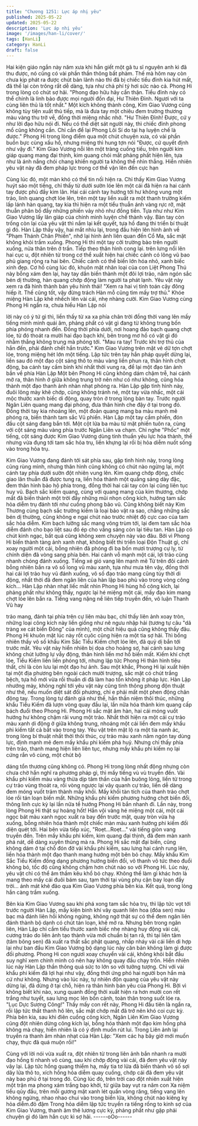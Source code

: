 ```yaml
---
title: "Chương 1251: Lực áp nhị yêu"
published: 2025-05-22
updated: 2025-05-22
description: 'Lực áp nhị yêu'
image: '/images/han-li/cover/'
tags: [HanLi]
category: HanLi
draft: false
---
```


Hai kiện giáo ngắn này năm xưa khi hắn giết một gã tu sĩ nguyên
anh kì đã thu được, nó cũng có vài phần thần thông bất phàm.
Thế mà hôm nay còn chưa kịp phát ra được chút bản lãnh nào thì
đã bị chiếc tiểu đỉnh kia hút mất, đã thế lại còn trông rất dễ dàng,
tựa như chả phí tý hơi sức nào cả.
Phong Hi trong lòng có chút sợ hãi.
"Phong đạo hữu hãy cẩn thận. Tiểu đỉnh này có thể chính là linh
bảo được mọi người đồn đại, Hư Thiên Đỉnh. Ngươi với ta cùng
liên thủ là tốt nhất."
Một kích không thành công, Kim Giao Vương cũng không tùy tiện
xuất thủ tiếp, mà là đưa tay một chiêu đem trường thương màu
vàng thu trở về, đồng thời miệng nhắc nhở.
"Hư Thiên Đỉnh! Được, cứ y như lời đạo hữu nói đi. Nếu có thể
diệt sát người này, thì chiếc đỉnh phong mổ cũng không cần. Chỉ
cần để lại Phong Lôi Sí do tại hạ luyện chế là được."
Phong Hi trong lòng điểm qua một chút chuyện xưa, có vài phần
buồn bực cùng xấu hổ, nhưng miệng thì hung tợn nói
"Được, cứ quyết định như vậy đi."
Kim Giao Vương nỗi lên một tràng cuồng tiếu, trên người kim giáp
quang mang đại thịnh, kim quang chói mắt phảng phất hiện lên,
tựa như là ánh nắng chói chang khiến người ta không thể nhìn
thẳng.
Hiển nhiên yêu vật này đã đem pháp lực trong cơ thể vận lên đến
cực hạn

Cùng lúc đó, một màn khó có thể tin nối hiện ra.
Chỉ thấy Kim Giao Vương huýt sáo một tiếng, chỉ thấy từ dưới
sườn lóe lên một cái đã hiện ra hai cánh tay được phủ đầy kim
lân.
Hai cái cánh tay hướng tới hư không vung một trảo, linh quang
chợt lóe lên, trên một tay liền xuất ra một thanh trường kiếm lấp
lánh hàn quang, tay kia thì hiện ra một tiểu thuẫn ánh vàng rực
rỡ, mặt thuẫn phân bố đầy những phiến vảy nhỏ như đồng tiền.
Tựa như như Kim Giao Vương lấy lân giáp của chính mình luyện
chế thành vậy.
Bàn tay còn trống còn lại của yêu vật thì nắm lại kết quyết, tựa hồ
đang thi triển bí thuật gì đó.
Hàn Lập thấy vậy, hai mắt nhíu lại, trong đầu hiện lên hình ảnh về
"Phạm Thánh Chân Phiến", nhớ lại hình ảnh liên quan đến Cổ
Ma, sắc mặt không khỏi trầm xuống.
Phong Hi thì một tay cởi trường bào trên người xuống, nửa thân
trên ở trần. Tiếp theo thân hình cong lại. trên lưng nổi lên hai cục
u, đột nhiên từ trong cơ thể xuất hiện hai chiếc cánh có lông vũ
bao phủ giang rộng ra hai bên.
Chiếc cánh có thể biến lớn hóa nhỏ, xanh biếc xinh đẹp.
Cơ hồ cùng lúc đó, khuôn mặt nhân loại của con Liệt Phong Thú
này bỗng xám đen lại, hay tay dần biến thành một đôi lợi trảo,
năm ngón sắc bén dị thường, hàn quang chớp động làm người ta
phát lạnh.
Yêu vật này xem ra đã hình thành bán yêu hình thái!
"Xem ra hai vị tính toán cậy đông hiếp ít. Thế cũng tốt, vậy đừng
trách Hàn mỗ cũng tìm mấy trợ thủ."
Khóe miệng Hàn Lập khẽ nhếch lên vài cái, nhẹ nhàng cười.
Kim Giao Vương cùng Phong Hi ngẩn ra, chưa hiểu Hàn Lập nói

lời này có ý tứ gì thì, liền thấy từ xa xa phía chân trời đồng thời
vang lên mấy tiếng minh minh quái âm, phảng phất có vật gì đang
từ không trung bốn phía phóng nhanh đến. Đồng thời phía dưới,
nơi hoang đảo bạch quang chợt lóe, từ đó thoát ra mười hai đạo
bạch khí, bên trong mơ hồ có vật gì đó nhằm thẳng không trung
mà phóng tới.
"Mau ra tay! Trước khi trợ thủ của hắn đến, phải đánh chết hắn
trước."
Kim Giao Vương trên mặt vẻ dữ tợn chợt lóe, trong miệng hét lớn
một tiếng.
Lập tức trên tay hắn pháp quyết dừng lại, liền sau đó một đạo cột
sáng thô to màu vàng liền phun ra, thân hình chợt động, ba cánh
tay cầm binh khí nhất thời vung ra, để lại một đạo tàn ảnh bắn về
phía Hàn Lập
Một bên Phong Hi cũng không dám chậm trễ, hai cánh mở ra,
thân hình ở giữa không trung trở nên như có như không, cũng
hóa thành một đạo thanh ảnh nhàn nhạt phóng ra.
Hàn Lập gặp tình hình này, đuôi lông mày khẽ chớp, cũng không
tránh né, một tay vừa nhấc, một cái mộc thước xanh biếc di động,
quay tròn ở trong lòng bàn tay.
Trước người Ngân Liên quang mang đại phóng, đưa thân hình
che đậy ở tại trong đó.
Đồng thời tay kia nhoáng lên, một đoàn quang mang ba màu
mạnh mẽ phóng ra, biến thành tam sắc Vũ phiến.
Hàn Lập một tay cầm phiến, đón đầu cột sáng đang bắn tới.
Một cột lửa ba màu từ mặt phiến tuôn ra, cùng với cột sáng màu
vàng phía trước Ngân Liên va chạm.
Chỉ nghe "Phốc" một tiếng, cột sáng được Kim Giao Vương dùng
tinh thuần yêu lực hóa thành, thế nhưng vừa đụng tới tam sắc
hỏa trụ, liền khựng lại rồi bị hỏa diễm nuốt sống vào trong hỏa trụ.

Kim Giao Vương đang đánh tới sát phía sau, gặp tình hình này,
trong lòng cũng rùng mình, nhưng thân hình cũng không có chút
nào ngừng lại, một cánh tay phía dưới sườn đột nhiên vung lên.
Kim quang chớp động, chiếc giao lân thuẫn đã được tung ra, liền
hóa thành một quầng sáng dày đặc, đem thân hình bảo hộ phía
trong, đồng thời hai cái tay còn lại cũng liên tục huy vũ.
Bạch sắc kiếm quang, cùng với quang mang của kim thương,
chớp mắt đã biến thành một trời đầy những mũi nhọn công kích,
hướng tam sắc hỏa diễm trụ đánh tới như cuồng phong bão vũ.
Cũng không biết này Kim Thương cùng bạch sắc trường kiếm là
loại bảo vật ra sao, chẳng những sắc bén dị thường, cũng không
e ngại chút nào trước nhiệt độ cực cao của tam sắc hỏa diễm.
Kim bạch lưỡng sắc mang võng trùm tới, lại đem tam sắc hỏa
diễm đánh cho bạo liệt sau đó ép cho vầng sáng còn lại tiêu tan.
Hàn Lập có chút kinh ngạc, bất quá cũng không xem chuyện này
vào đâu. Bởi vì Phong Hi biến thành tàng ảnh xanh nhạt, không
biết thi triển loại Độn Thuật gì, chỉ xoay người một cái, bỗng nhiên
đã phóng đi ba bốn mươi trượng cự ly, từ chính diện đã vòng
sang phía bên.
Hai cánh vỗ mạnh một cái, lợi trảo cũng nhanh chóng đánh
xuống.
Tiếng xé gió vang lên mạnh mẽ
Từ trên đôi cánh bỗng nhiên bắn ra vô số long vũ màu xanh, tựa
như mưa tên vậy, đồng thời hai cái lợi trảo huy vũ đánh xuống, vô
số đạo trảo mang cũng tùy thời di động, nhất thời đã đem ngân
liên của hàn lập bao phủ vào trong vòng công kích…
Hàn Lập nhàn nhạt liếc mắt nhìn Phong Hi hùng hổ công kích, lại
phảng phất như không thấy, ngược lại hé miệng một cái, mấy đạo
kim mang chợt lóe lên bắn ra.
Tiếng vang nặng nề liên tiếp truyền đến, vô luận Thanh Vũ hay

trảo mang, đánh tại phía trên cự liên màu bạc, chỉ thấy liên ảnh
xoay tròn, những loại công kích này liền giống như nê ngưu nhập
hải (tương tự câu "dã tràng xe cát biển Đông" của mình), một chút
hiệu quả cũng không thấy đâu.
Phong Hi khuôn mặt lúc này rốt cụôc cũng hiện ra một tia sợ hãi.
Thì bổng nhiên thấy vô số khẩu Kim Sắc Tiểu Kiếm chợt lóe lên,
đã quỷ dị bắn tới trước mắt.
Yêu vật này hiển nhiên bị dọa cho hoảng sợ, hai cánh sau lưng
không chút lưỡng lự vẫy động, thân hình liền mơ hồ biến mất.
Kiếm khí chợt lóe, Tiểu Kiếm liền liền phóng tới, nhưng lập tức
Phong Hi thân hình tiêu thất, chỉ là còn lưu lại một đạo hư ảnh.
Sau một khắc, Phong Hi lại xuất hiện tại một địa phương bên
ngoài cách mười trượng, sắc mặt có chút trắng bệch, tựa hồ mới
vừa rồi thuấn di đã làm hao tổn không ít pháp lực.
Hàn Lập nhướng mày, không nghĩ tới yêu vật này cũng tinh thông
phong độn thuật như thế, nếu muốn diệt sát đối phương, chỉ e
phải mất một phen động chân động tay.
Trong lòng tự đánh giá như thế, hắn thần niệm thôi thúc, những
khẩu Tiểu Kiếm đã lượn vòng quay đầu lại, lần nữa hóa thành kim
quang cấp bách đuổi theo Phong Hi.
Phong Hi sắc mặt âm hàn, hai cái móng vuốt hướng hư không
chậm rãi vung một trảo.
Nhất thời hiện ra một cái cự trảo màu xanh di động ở giữa không
trung, nhoáng một cái liền đem mấy khẩu phi kiếm tất cả bắt vào
trong tay.
Yêu vật trên mặt lộ ra một tia nanh ác, trong lòng bí thuật nhất
thời thôi thúc, cự trảo màu xanh năm ngón tay dùng lực, định
mạnh mẽ đem mấy khẩu phi kiếm phá huỷ.
Nhưng chỉ thấy phía trên trảo, thanh mang hiện liên liên tục,
nhưng mấy khẩu phi kiếm nọ lại cứng rắn vô cùng, một chút bộ

dáng tổn thương cũng không có.
Phong Hi trong lòng nhất động nhưng còn chưa chờ hắn nghĩ ra
phương pháp gì, thì mấy tiếng vù vù truyền đến.
Vài khẩu phi kiếm màu vàng thừa dịp tâm thần của hắn buông
lỏng, liền từ trong cự trảo vùng thoát ra, rồi vòng ngược lại vây
quanh cự trảo, liền dễ dàng đem móng vuốt trảm thành mấy khối.
Mấy khối tàn tích của thanh trảo chợt lóe rồi tán loạn biến mất.
Những khẩu phi kiếm phương hướng chợt biến đổi, thông linh
cực kỳ lại lần nữa tề hướng Phong Hi bắn nhanh đi.
Lần này, trong lòng Phong Hi thật sự hoảng hốt!
Hắn vội vàng hé miệng một cái, một cái ngọc bát màu xanh ngọc
xuất ra bay đến trước mặt, quay tròn vừa hạ xuống, bỗng nhiên
hóa thành một chiếc màn màu xanh hướng phi kiếm đối diện quét
tới.
Hai bên vừa tiếp xúc, "Roẹt…Roẹt…" vài tiếng giòn vang truyền
đến. Trên mấy khẩu phi kiếm, kim quang đại thịnh, đã đem màn
xanh phá nát, dễ dàng xuyên thủng mà ra.
Phong Hi sắc mặt đại biến, cũng không dám ở tại chỗ đón đở vài
khẩu phi kiếm, sau lưng hai cánh rung lên, liền hóa thành một đạo
thanh mang hướng một bên bỏ chạy. Mấy khẩu Kim Sắc Tiểu
Kiếm đồng dạng phương hướng biến đổi, vô thanh vô tức theo
đuổi không bỏ, tốc độ cũng không chậm hơn chút nào so với
Phong Hi.
Lúc này, yêu vật chỉ có thể âm thầm kêu khổ bỏ chạy.
Không thể làm gì khác hơn là mang theo mấy cái đuôi bám sau,
tạm thời tại vùng phụ cận bay loạn đầy trời… ánh mát khẽ đảo
qua Kim Giao Vương phía bên kia.
Kết quả, trong lòng hắn càng trầm xuống.

Bên kia Kim Giao Vương sau khi phá xong tam sắc hỏa trụ, thì
lập tức vọt tới trước người Hàn Lập, mấy kiện binh khí vây quanh
liên hoa (đóa sen) màu bạc mà đánh liên hồi không ngừng, không
ngờ thật sự có thể đem ngân liên đánh thành bộ dạnh có chút tán
loạn, khẽ mở ra.
Nhưng bên trong ngân liên, Hàn Lập chỉ cầm tiểu thước xanh biếc
nhẹ nhàng huy động vài cái, cương tráo do liên ảnh tạo thành vừa
mới chuẩn bị tan rã, thì tại liên tâm (tâm bông sen) đã xuất ra thất
sắc phật quang, nhấp nháy vài cái liền di hợp lại như ban đầu
Kim Giao Vương bộ dạng lúc này căn bản không làm gì được đối
phương.
Phong Hi con ngươi xoay chuyển vài cái, không khỏi bắt đầu suy
nghĩ xem chính mình có nên hay không quay đầu chạy trốn. Hiển
nhiên lúc này Hàn Lập thần thông quá sức to lớn so với tưởng
tượng. Chỉ với vài khẩu phi kiếm đã lợi hại như vậy, đồng thời
ứng phó hai người bọn hắn mà cứ như không.
Nhưng vào lúc này, tự nhiên độn quang của yêu vật này dừng lại,
đã dừng ở tại chỗ, hiện ra thân hình bán yêu của Phong Hi.
Bởi vì không biết khi nào, xung quanh đồng thời xuất hiện ra hơn
mười con rết trắng như tuyết, sau lưng mọc lên bốn cánh, toàn
thân trong suốt lóe ra.
"Lục Dực Sương Công!"
Thấy mấy con rết này, Phong Hi đầu tiên là ngẩn ra, rồi lập tức
thất thanh hô lên, sắc mặt chớp mắt đã trở nên khó coi cực kỳ.
Phía bên kia, sau khi điên cuồng công kích, Ngân Liên Kim Giao
Vương cũng đột nhiên dừng công kích lại, bỗng hóa thành một
đạo kim hồng phá không mà chạy, hiển nhiên là có ý định muốn
rút lui.
Trong Liên ảnh lại truyền ra thanh âm nhàn nhạt của Hàn Lập:
"Xem các hạ bây giờ mới muốn chạy, thực đã quá muộn rồi!"

Cùng với lời nói vừa xuất ra, đột nhiên từ trong liên ảnh bắn
nhanh ra mười đạo hồng ti nhanh vô cùng, sau khi chớp động vài
cái, đã đem yêu vật này vây lại. Lập tức hồng quang thiểm hạ,
mấy tia tơ lửa đã biến thành vô số sợi dây lửa thô to, xích hồng
hỏa diễm quay cuồng, chớp cái đã đem yêu vật này bao phủ ở tại
trong đó.
Cùng lúc đó, trên trời cao đột nhiên xuất hiện một trận ma phong
xám trắng bạo khởi, từ giữa bay vụt ra năm con Xa niệm tiểu qủy
đầu, trên mỗi gương mặt xanh lét quấn vòng răng, tiếng vang lên
không ngừng, nhao nhao chui vào trong biển lửa, không chút nào
kiêng kỵ hỏa diễm.đỏ đậm
Trong hỏa diễm lập tức truyền ra tiếng rống to kinh sợ của Kim
Giao Vương, thanh âm thê lương cực kỳ, phảng phất như gặp
phải chuyện gì đó làm hắn cực kì sợ hãi.
------oOo------
